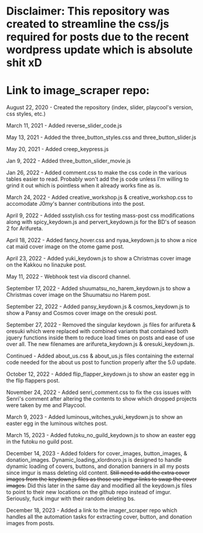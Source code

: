 # Disclaimer: This repository was created to streamline the css/js required for posts due to the recent wordpress update which is absolute shit xD

# Link to image_scraper repo: <a href="https://github.com/xlordnoro/image_scraper" alt="image_scraper"></a> 

August 22, 2020 - Created the repository (index, slider, playcool's version, css styles, etc.)

March 11, 2021 - Added reverse_slider_code.js

May 13, 2021 - Added the three_button_styles.css and three_button_slider.js

May 20, 2021 - Added creep_keypress.js

Jan 9, 2022 - Added three_button_slider_movie.js

Jan 26, 2022 - Added comment.css to make the css code in the various tables easier to read. Probably won't add the js code unless I'm willing to grind it out which is pointless when it already works fine as is.

March 24, 2022 - Added creative_workshop.js & creative_workshop.css to accomodate J0my's banner contributions into the post.

April 9, 2022 - Added ssstylish.css for testing mass-post css modifications along with spicy_keydown.js and pervert_keydown.js for the BD's of season 2 for Arifureta.

April 18, 2022 - Added fancy_hover.css and nyaa_keydown.js to show a nice cat maid cover image on the otome game post.

April 23, 2022 - Added yuki_keydown.js to show a Christmas cover image on the Kakkou no Iinazuke post.

May 11, 2022 - Webhook test via discord channel.

September 17, 2022 - Added shuumatsu_no_harem_keydown.js to show a Christmas cover image on the Shuumatsu no Harem post.

September 22, 2022 - Added pansy_keydown.js & cosmos_keydown.js to show a Pansy and Cosmos cover image on the oresuki post.

September 27, 2022 - Removed the singular keydown .js files for arifureta & oresuki which were replaced with combined variants that contained both jquery functions inside them to reduce load times on posts and ease of use over all. The new filenames are arifureta_keydown.js & oresuki_keydown.js.

Continued - Added about_us.css & about_us.js files containing the external code needed for the about us post to function properly after the 5.0 update.

October 12, 2022 - Added flip_flapper_keydown.js to show an easter egg in the flip flappers post.

November 24, 2022 - Added senri_comment.css to fix the css issues with Senri's comment after altering the contents to show which dropped projects were taken by me and Playcool.

March 9, 2023 - Added luminous_witches_yuki_keydown.js to show an easter egg in the luminous witches post.

March 15, 2023 - Added futoku_no_guild_keydown.js to show an easter egg in the futoku no guild post.

December 14, 2023 - Added folders for cover_images, button_images, & donation_images. Dynamic_loading_xlordnoro.js is designed to handle dynamic loading of covers, buttons, and donation banners in all my posts since imgur is mass deleting old content. ~~Still need to add the extra cover images from the keydown.js files as those use imgur links to swap the cover images.~~ Did this later in the same day and modified all the keydown.js files to point to their new locations on the github repo instead of imgur. Seriously, fuck imgur with their random deleting bs.

December 18, 2023 - Added a link to the imager_scraper repo which handles all the automation tasks for extracting cover, button, and donation images from posts. 
